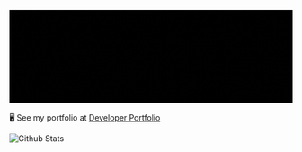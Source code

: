 ![Name animation](https://github.com/GlitchDev1/GlitchDev1/blob/main/name.gif?raw=true)

🖥️ See my portfolio at [Developer Portfolio](http://glitchdev.me)


![Github Stats](https://github-readme-stats.vercel.app/api?username=glitchdevx&show_icons=true&hide=stars,&count_private=true&title_color=0891b2&text_color=ffffff&icon_color=0891b2&bg_color=1c1917&hide_border=true&show_icons=true")

<!--
![Top Languages](https://github-readme-stats.vercel.app/api/top-langs/?username=glitchdevx&langs_count=10&title_color=0891b2&text_color=ffffff&icon_color=0891b2&bg_color=1c1917&hide_border=true&locale=en&custom_title=Top%20%Languages)
-->
